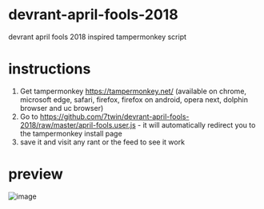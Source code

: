 # devrant-april-fools-2018
devrant april fools 2018 inspired tampermonkey script

# instructions
1. Get tampermonkey https://tampermonkey.net/ (available on chrome, microsoft edge, safari, firefox, firefox on android, opera next, dolphin browser and uc browser)
2. Go to https://github.com/7twin/devrant-april-fools-2018/raw/master/april-fools.user.js - it will automatically redirect you to the tampermonkey install page
3. save it and visit any rant or the feed to see it work

# preview
![image](https://user-images.githubusercontent.com/32747235/38181898-f88ab9cc-3635-11e8-84cc-ea46b9f20bc3.png)
